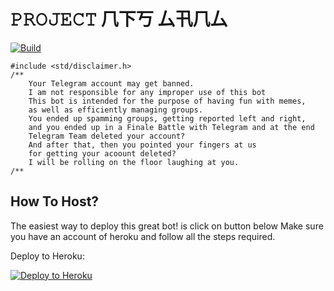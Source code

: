 # 𝙿𝚁𝙾𝙹𝙴𝙲𝚃 𠘨下丂 厶卂𠘨厶
[![Build](https://github.com/HafizZiq/NFS-Gang/workflows/FailedChecker/badge.svg?branch=master)](https://github.com/HafizZiq/NFS-Gang/actions "build")


```
#include <std/disclaimer.h>
/**
    Your Telegram account may get banned.
    I am not responsible for any improper use of this bot
    This bot is intended for the purpose of having fun with memes,
    as well as efficiently managing groups.
    You ended up spamming groups, getting reported left and right,
    and you ended up in a Finale Battle with Telegram and at the end
    Telegram Team deleted your account?
    And after that, then you pointed your fingers at us
    for getting your acoount deleted?
    I will be rolling on the floor laughing at you.
/**
```

## How To Host?

The easiest way to deploy this great bot! is click on button below
Make sure you have an account of heroku and follow all the steps required.

Deploy to Heroku:
<p align="left"><a href="https://heroku.com/deploy?template=https://github.com/HafizZiq/NFS-Gang/tree/WIP"> <img src="https://www.herokucdn.com/deploy/button.svg" alt="Deploy to Heroku" /></a></p>
